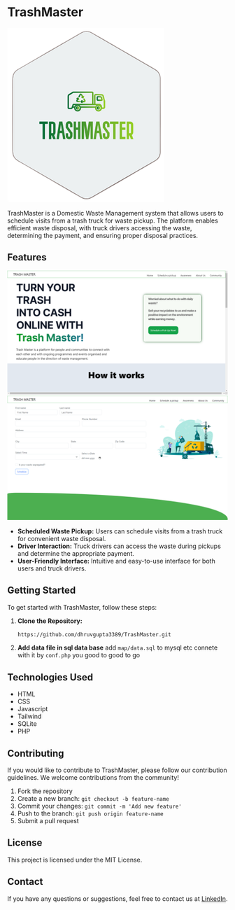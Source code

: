 # TrashMaster

![TrashMaster Logo](img/logo.png)

TrashMaster is a Domestic Waste Management system that allows users to schedule visits from a trash truck for waste pickup. The platform enables efficient waste disposal, with truck drivers accessing the waste, determining the payment, and ensuring proper disposal practices.

## Features
![TrashMaster](img/ss1.png)
![TrashMaster](img/ss2.png)

- **Scheduled Waste Pickup:** Users can schedule visits from a trash truck for convenient waste disposal.
- **Driver Interaction:** Truck drivers can access the waste during pickups and determine the appropriate payment.
- **User-Friendly Interface:** Intuitive and easy-to-use interface for both users and truck drivers.

## Getting Started

To get started with TrashMaster, follow these steps:

1. **Clone the Repository:**
   ```bash
   https://github.com/dhruvgupta3389/TrashMaster.git
   ```
2. **Add data file in sql data base** 
   add `map/data.sql` to mysql etc connete with it by `conf.php` you good to good to go

## Technologies Used
- HTML
- CSS
- Javascript
- Tailwind
- SQLite
- PHP

## Contributing
If you would like to contribute to TrashMaster, please follow our contribution guidelines. We welcome contributions from the community!
1. Fork the repository
2. Create a new branch: `git checkout -b feature-name`
3. Commit your changes: `git commit -m 'Add new feature'`
4. Push to the branch: `git push origin feature-name`
5. Submit a pull request

## License
This project is licensed under the MIT License.

## Contact

If you have any questions or suggestions, feel free to contact us at [LinkedIn](https://www.linkedin.com/in/vishesh-jindal/).
